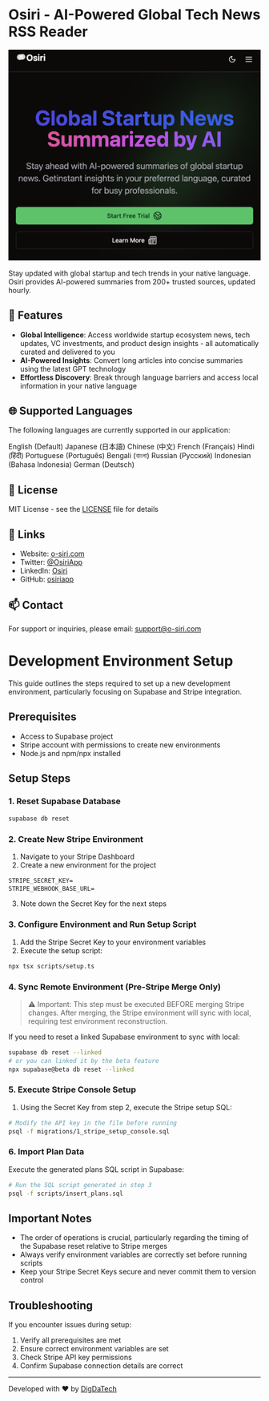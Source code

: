 # Osiri - AI-Powered Global Tech News RSS Reader

![Osiri Logo](public/assets/og-image.jpg)

Stay updated with global startup and tech trends in your native language. Osiri provides AI-powered summaries from 200+ trusted sources, updated hourly.

## 🌟 Features

- **Global Intelligence**: Access worldwide startup ecosystem news, tech updates, VC investments, and product design insights - all automatically curated and delivered to you
- **AI-Powered Insights**: Convert long articles into concise summaries using the latest GPT technology
- **Effortless Discovery**: Break through language barriers and access local information in your native language

## 🌐 Supported Languages

The following languages are currently supported in our application:

English (Default)
Japanese (日本語)
Chinese (中文)
French (Français)
Hindi (हिंदी)
Portuguese (Português)
Bengali (বাংলা)
Russian (Русский)
Indonesian (Bahasa Indonesia)
German (Deutsch)

## 📄 License

MIT License - see the [LICENSE](LICENSE) file for details

## 🔗 Links

- Website: [o-siri.com](https://o-siri.com)
- Twitter: [@OsiriApp](https://twitter.com/OsiriApp)
- LinkedIn: [Osiri](https://www.linkedin.com/company/osiri)
- GitHub: [osiriapp](https://github.com/osiriapp)

## 📫 Contact

For support or inquiries, please email: support@o-siri.com

# Development Environment Setup

This guide outlines the steps required to set up a new development environment, particularly focusing on Supabase and Stripe integration.

## Prerequisites

- Access to Supabase project
- Stripe account with permissions to create new environments
- Node.js and npm/npx installed

## Setup Steps

### 1. Reset Supabase Database

```bash
supabase db reset
```

### 2. Create New Stripe Environment

1. Navigate to your Stripe Dashboard
2. Create a new environment for the project

```
STRIPE_SECRET_KEY=
STRIPE_WEBHOOK_BASE_URL=
```

3. Note down the Secret Key for the next steps

### 3. Configure Environment and Run Setup Script

1. Add the Stripe Secret Key to your environment variables
2. Execute the setup script:

```bash
npx tsx scripts/setup.ts
```

### 4. Sync Remote Environment (Pre-Stripe Merge Only)

> ⚠️ Important: This step must be executed BEFORE merging Stripe changes. After merging, the Stripe environment will sync with local, requiring test environment reconstruction.

If you need to reset a linked Supabase environment to sync with local:

```bash
supabase db reset --linked
# or you can linked it by the beta feature
npx supabase@beta db reset --linked
```

### 5. Execute Stripe Console Setup

1. Using the Secret Key from step 2, execute the Stripe setup SQL:

```bash
# Modify the API key in the file before running
psql -f migrations/1_stripe_setup_console.sql
```

### 6. Import Plan Data

Execute the generated plans SQL script in Supabase:

```bash
# Run the SQL script generated in step 3
psql -f scripts/insert_plans.sql
```

## Important Notes

- The order of operations is crucial, particularly regarding the timing of the Supabase reset relative to Stripe merges
- Always verify environment variables are correctly set before running scripts
- Keep your Stripe Secret Keys secure and never commit them to version control

## Troubleshooting

If you encounter issues during setup:

1. Verify all prerequisites are met
2. Ensure correct environment variables are set
3. Check Stripe API key permissions
4. Confirm Supabase connection details are correct

---

Developed with ❤️ by [DigDaTech](https://o-siri.com)
